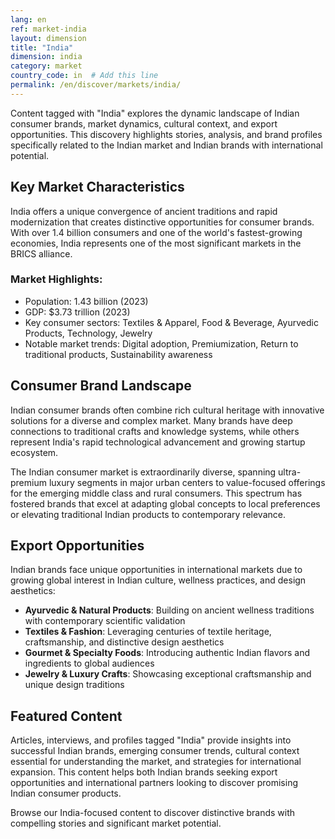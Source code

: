 ```yaml
---
lang: en
ref: market-india
layout: dimension
title: "India"
dimension: india
category: market
country_code: in  # Add this line
permalink: /en/discover/markets/india/
---
```


Content tagged with "India" explores the dynamic landscape of Indian consumer brands, market dynamics, cultural context, and export opportunities. This discovery highlights stories, analysis, and brand profiles specifically related to the Indian market and Indian brands with international potential.

## Key Market Characteristics

India offers a unique convergence of ancient traditions and rapid modernization that creates distinctive opportunities for consumer brands. With over 1.4 billion consumers and one of the world's fastest-growing economies, India represents one of the most significant markets in the BRICS alliance.

### Market Highlights:
- Population: 1.43 billion (2023)
- GDP: $3.73 trillion (2023)
- Key consumer sectors: Textiles & Apparel, Food & Beverage, Ayurvedic Products, Technology, Jewelry
- Notable market trends: Digital adoption, Premiumization, Return to traditional products, Sustainability awareness

## Consumer Brand Landscape

Indian consumer brands often combine rich cultural heritage with innovative solutions for a diverse and complex market. Many brands have deep connections to traditional crafts and knowledge systems, while others represent India's rapid technological advancement and growing startup ecosystem.

The Indian consumer market is extraordinarily diverse, spanning ultra-premium luxury segments in major urban centers to value-focused offerings for the emerging middle class and rural consumers. This spectrum has fostered brands that excel at adapting global concepts to local preferences or elevating traditional Indian products to contemporary relevance.

## Export Opportunities

Indian brands face unique opportunities in international markets due to growing global interest in Indian culture, wellness practices, and design aesthetics:

- **Ayurvedic & Natural Products**: Building on ancient wellness traditions with contemporary scientific validation
- **Textiles & Fashion**: Leveraging centuries of textile heritage, craftsmanship, and distinctive design aesthetics
- **Gourmet & Specialty Foods**: Introducing authentic Indian flavors and ingredients to global audiences
- **Jewelry & Luxury Crafts**: Showcasing exceptional craftsmanship and unique design traditions

## Featured Content

Articles, interviews, and profiles tagged "India" provide insights into successful Indian brands, emerging consumer trends, cultural context essential for understanding the market, and strategies for international expansion. This content helps both Indian brands seeking export opportunities and international partners looking to discover promising Indian consumer products.

Browse our India-focused content to discover distinctive brands with compelling stories and significant market potential.

